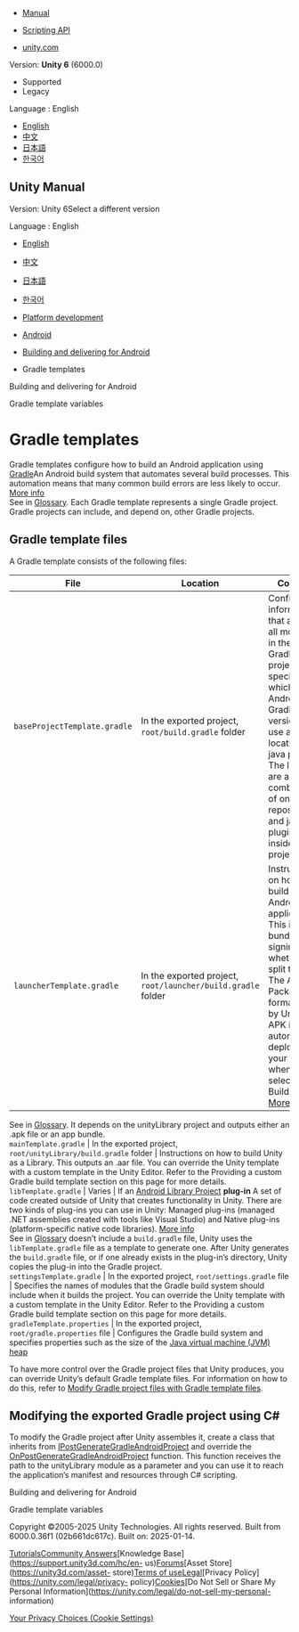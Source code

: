 [](https://docs.unity3d.com)

  * [Manual](../Manual/index.html)
  * [Scripting API](../ScriptReference/index.html)

  * [unity.com](https://unity.com/)

Version: **Unity 6** (6000.0)

  * Supported
  * Legacy

Language : English

  * [English](/Manual/gradle-templates.html)
  * [中文](/cn/current/Manual/gradle-templates.html)
  * [日本語](/ja/current/Manual/gradle-templates.html)
  * [한국어](/kr/current/Manual/gradle-templates.html)

[](https://docs.unity3d.com)

## Unity Manual

Version: Unity 6Select a different version

Language : English

  * [English](/Manual/gradle-templates.html)
  * [中文](/cn/current/Manual/gradle-templates.html)
  * [日本語](/ja/current/Manual/gradle-templates.html)
  * [한국어](/kr/current/Manual/gradle-templates.html)

  * [Platform development ](PlatformSpecific.html)
  * [Android](android.html)
  * [Building and delivering for Android](android-building-and-delivering.html)
  * Gradle templates

[](android-building-and-delivering.html)

Building and delivering for Android

[](android-gradle-template-variables.html)

Gradle template variables

# Gradle templates

Gradle templates configure how to build an Android application using
[Gradle](android-gradle-overview.html)An Android build system that automates
several build processes. This automation means that many common build errors
are less likely to occur. [More info](android-gradle-overview.html)  
See in [Glossary](Glossary.html#Gradle). Each Gradle template represents a
single Gradle project. Gradle projects can include, and depend on, other
Gradle projects.

## Gradle template files

A Gradle template consists of the following files:

File | Location | Contains  
---|---|---  
`baseProjectTemplate.gradle` | In the exported project, `root/build.gradle` folder | Configuration information that affects all modules in the final Gradle project. It specifies which Android Gradle Plugin version to use and locations of java plugins. The locations are a combination of online repositories and java plugins inside of this project.  
`launcherTemplate.gradle` | In the exported project, `root/launcher/build.gradle` folder | Instructions on how to build the Android application. This includes bundling, signing, and whether to split the **apk** The Android Package format output by Unity. An APK is automatically deployed to your device when you select File > Build & Run. [More info](android-BuildProcess.html)  
See in [Glossary](Glossary.html#APK). It depends on the unityLibrary project
and outputs either an .apk file or an app bundle.  
`mainTemplate.gradle` | In the exported project, `root/unityLibrary/build.gradle` folder | Instructions on how to build Unity as a Library. This outputs an .aar file. You can override the Unity template with a custom template in the Unity Editor. Refer to the Providing a custom Gradle build template section on this page for more details.  
`libTemplate.gradle` | Varies | If an [Android Library Project](AndroidAARPlugins.html) **plug-in** A set of code created outside of Unity that creates functionality in Unity. There are two kinds of plug-ins you can use in Unity: Managed plug-ins (managed .NET assemblies created with tools like Visual Studio) and Native plug-ins (platform-specific native code libraries). [More info](./plug-ins.html)  
See in [Glossary](Glossary.html#Plug-in) doesn’t include a `build.gradle`
file, Unity uses the `libTemplate.gradle` file as a template to generate one.
After Unity generates the `build.gradle` file, or if one already exists in the
plug-in’s directory, Unity copies the plug-in into the Gradle project.  
`settingsTemplate.gradle` | In the exported project, `root/settings.gradle` file | Specifies the names of modules that the Gradle build system should include when it builds the project. You can override the Unity template with a custom template in the Unity Editor. Refer to the Providing a custom Gradle build template section on this page for more details.  
`gradleTemplate.properties` | In the exported project, `root/gradle.properties` file | Configures the Gradle build system and specifies properties such as the size of the [Java virtual machine (JVM) heap](https://www.ibm.com/docs/en/integration-bus/10.0?topic=development-jvm-heap-sizing)  
  
To have more control over the Gradle project files that Unity produces, you
can override Unity’s default Gradle template files. For information on how to
do this, refer to [Modify Gradle project files with Gradle template
files](android-modify-gradle-project-files-templates.html).

## Modifying the exported Gradle project using C#

To modify the Gradle project after Unity assembles it, create a class that
inherits from
[IPostGenerateGradleAndroidProject](../ScriptReference/Android.IPostGenerateGradleAndroidProject.html)
and override the
[OnPostGenerateGradleAndroidProject](../ScriptReference/Android.IPostGenerateGradleAndroidProject.OnPostGenerateGradleAndroidProject.html)
function. This function receives the path to the unityLibrary module as a
parameter and you can use it to reach the application’s manifest and resources
through C# scripting.

[](android-building-and-delivering.html)

Building and delivering for Android

[](android-gradle-template-variables.html)

Gradle template variables

Copyright ©2005-2025 Unity Technologies. All rights reserved. Built from
6000.0.36f1 (02b661dc617c). Built on: 2025-01-14.

[Tutorials](https://learn.unity.com/)[Community
Answers](https://answers.unity3d.com)[Knowledge
Base](https://support.unity3d.com/hc/en-
us)[Forums](https://forum.unity3d.com)[Asset Store](https://unity3d.com/asset-
store)[Terms of
use](https://docs.unity3d.com/Manual/TermsOfUse.html)[Legal](https://unity.com/legal)[Privacy
Policy](https://unity.com/legal/privacy-
policy)[Cookies](https://unity.com/legal/cookie-policy)[Do Not Sell or Share
My Personal Information](https://unity.com/legal/do-not-sell-my-personal-
information)

[Your Privacy Choices (Cookie Settings)](javascript:void\(0\);)

